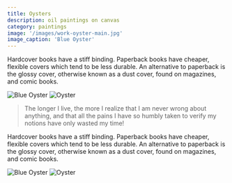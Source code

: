 ```yaml
---
title: Oysters
description: oil paintings on canvas
category: paintings
image: '/images/work-oyster-main.jpg'
image_caption: 'Blue Oyster'
---
```


Hardcover books have a stiff binding. Paperback books have cheaper, flexible covers which tend to be less durable. An alternative to paperback is the glossy cover, otherwise known as a dust cover, found on magazines, and comic books. 

<div class="gallery-box">
  <div class="gallery">
    <img src="/images/IMG_2593.jpg" loading="lazy" alt="Blue Oyster">
    <img src="/images/IMG_2508.jpg" loading="lazy" alt="Oyster">
  </div>
</div>

> The longer I live, the more I realize that I am never wrong about anything, and that all the pains I have so humbly taken to verify my notions have only wasted my time!

Hardcover books have a stiff binding. Paperback books have cheaper, flexible covers which tend to be less durable. An alternative to paperback is the glossy cover, otherwise known as a dust cover, found on magazines, and comic books. 

<div class="gallery-box">
  <div class="gallery">
    <img src="/images/IMG_2593.jpg" loading="lazy" alt="Blue Oyster">
    <img src="/images/IMG_2508.jpg" loading="lazy" alt="Oyster">
  </div>
</div>
